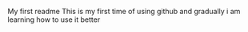 My first readme
This is my first time of using github and gradually i am learning how to use it better
